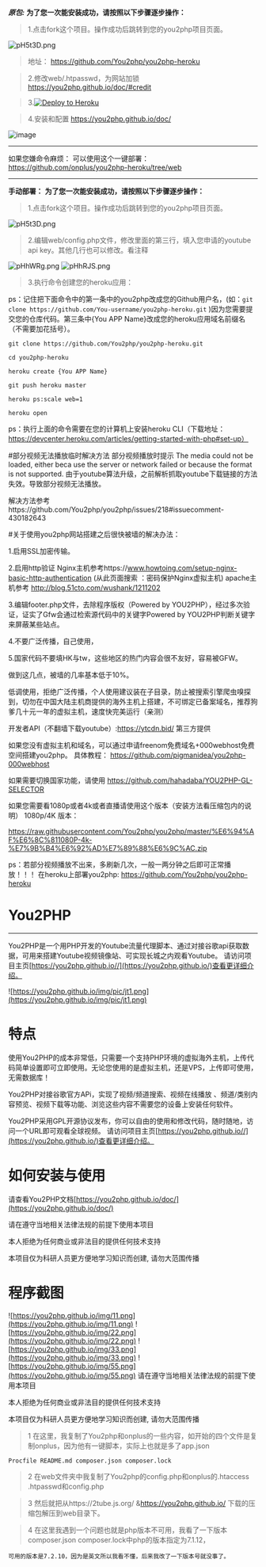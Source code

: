 ***原包:***
**为了您一次能安装成功，请按照以下步骤逐步操作：**
> 1.点击fork这个项目。操作成功后跳转到您的you2php项目页面。

![pH5t3D.png](https://s1.ax1x.com/2018/01/25/pH5t3D.png)

>地址： https://github.com/You2php/you2php-heroku

>2.修改web/.htpasswd，为网站加锁 https://you2php.github.io/doc/#credit

> 3.[![Deploy to Heroku](https://www.herokucdn.com/deploy/button.png)](https://heroku.com/deploy)

> 4.安装和配置 https://you2php.github.io/doc/

![image](https://user-images.githubusercontent.com/31188782/35389026-0b25d958-0211-11e8-92cf-53201231c061.png)

-----------------------------------------------------
如果您嫌命令麻烦：
可以使用这个一键部署：
https://github.com/onplus/you2php-heroku/tree/web

-----------------------------------------------------
**手动部署：**
**为了您一次能安装成功，请按照以下步骤逐步操作：**


> 1.点击fork这个项目。操作成功后跳转到您的you2php项目页面。

![pH5t3D.png](https://s1.ax1x.com/2018/01/25/pH5t3D.png)

> 2.编辑web/config.php文件，修改里面的第三行，填入您申请的youtube api key。其他几行也可以修改。看注释

![pHhWRg.png](https://s1.ax1x.com/2018/01/25/pHhWRg.png)
![pHhRJS.png](https://s1.ax1x.com/2018/01/25/pHhRJS.png)

> 3.执行命令创建您的heroku应用：

ps：记住把下面命令中的第一条中的you2php改成您的Github用户名，(如：`git clone https://github.com/You-username/you2php-heroku.git` )因为您需要提交您的仓库代码。第三条中{You APP Name}改成您的heroku应用域名前缀名（不需要加花括号）。


```
git clone https://github.com/You2php/you2php-heroku.git

cd you2php-heroku

heroku create {You APP Name}

git push heroku master

heroku ps:scale web=1

heroku open
```


ps：执行上面的命令需要在您的计算机上安装heroku CLI（下载地址：https://devcenter.heroku.com/articles/getting-started-with-php#set-up）

#部分视频无法播放临时解决方法
部分视频播放时提示 The media could not be loaded, either beca use the server or network failed or because the format is not supported.
由于youtube算法升级，之前解析抓取youtube下载链接的方法失效。导致部分视频无法播放。

解决方法参考https://github.com/You2php/you2php/issues/218#issuecomment-430182643

#关于使用you2php网站搭建之后很快被墙的解决办法：

1.启用SSL加密传输。

2.启用http验证
   Nginx主机参考https://www.howtoing.com/setup-nginx-basic-http-authentication (从此页面搜索 ：密码保护Nginx虚拟主机)
   apache主机参考 http://blog.51cto.com/wushank/1211202
   
  3.编辑footer.php文件，去除程序版权（Powered by YOU2PHP），经过多次验证，证实了Gfw会通过检索源代码中的关键字Powered by YOU2PHP判断关键字来屏蔽某些站点。
  
  4.不要广泛传播，自己使用，
  
  5.国家代码不要填HK与tw，这些地区的热门内容会很不友好，容易被GFW。
  
  做到这几点，被墙的几率基本低于10%。


低调使用，拒绝广泛传播，个人使用建议装在子目录，防止被搜索引擎爬虫嗅探到，切勿在中国大陆主机商提供的海外主机上搭建，不可绑定已备案域名，推荐狗爹几十元一年的虚拟主机，速度快完美运行（亲测）

开发者API（不翻墙下载youtube）:https://ytcdn.bid/ 第三方提供

如果您没有虚拟主机和域名，可以通过申请freenom免费域名+000webhost免费空间搭建you2php。
具体教程：
https://github.com/pigmanidea/you2php-000webhost

如果需要切换国家功能，请使用 https://github.com/hahadaba/YOU2PHP-GL-SELECTOR

如果您需要看1080p或者4k或者直播请使用这个版本（安装方法看压缩包内的说明）
1080p/4K 版本：

https://raw.githubusercontent.com/You2php/you2php/master/%E6%94%AF%E6%8C%811080P-4k-%E7%9B%B4%E6%92%AD%E7%89%88%E6%9C%AC.zip


ps：若部分视频播放不出来，多刷新几次，一般一两分钟之后即可正常播放！！！
在heroku上部署you2php: https://github.com/You2php/you2php-heroku

# You2PHP
----
You2PHP是一个用PHP开发的Youtube流量代理脚本、通过对接谷歌api获取数据，可用来搭建Youtube视频镜像站、可实现长城之内观看Youtube。
请访问项目主页[https://you2php.github.io//](https://you2php.github.io/)查看更详细介绍。

![https://you2php.github.io/img/pic/jt1.png](https://you2php.github.io/img/pic/jt1.png)

# 特点
使用You2PHP的成本非常低，只需要一个支持PHP环境的虚拟海外主机，上传代码简单设置即可立即使用。无论您使用的是虚拟主机，还是VPS，上传即可使用，无需数据库！

You2PHP对接谷歌官方APi，实现了视频/频道搜索、视频在线播放 、频道/类别内容预览、视频下载等功能、浏览这些内容不需要您的设备上安装任何软件。

You2PHP采用GPL开源协议发布，你可以自由的使用和修改代码，随时随地，访问一个URL即可观看全球视频。
请访问项目主页[https://you2php.github.io//](https://you2php.github.io/)查看更详细介绍。
# 如何安装与使用
请查看You2PHP文档[https://you2php.github.io/doc/](https://you2php.github.io/doc/)

请在遵守当地相关法律法规的前提下使用本项目

本人拒绝为任何商业或非法目的提供任何技术支持

本项目仅为科研人员更方便地学习知识而创建, 请勿大范围传播
# 程序截图

![https://you2php.github.io/img/11.png](https://you2php.github.io/img/11.png)
![https://you2php.github.io/img/22.png](https://you2php.github.io/img/22.png)
![https://you2php.github.io/img/33.png](https://you2php.github.io/img/33.png)
![https://you2php.github.io/img/55.png](https://you2php.github.io/img/55.png)
请在遵守当地相关法律法规的前提下使用本项目

本人拒绝为任何商业或非法目的提供任何技术支持

本项目仅为科研人员更方便地学习知识而创建, 请勿大范围传播

 >1 在这里，我复制了You2php和onplus的一些内容，如开始的四个文件是复制onplus，因为他有一键脚本，实际上也就是多了app.json
 
    Procfile README.md composer.json composer.lock
 
 >2 在web文件夹中我复制了You2php的config.php和onplus的.htaccess .htpasswd和config.php
 
 >3 然后就把从https://2tube.js.org/ &https://you2php.github.io/ 下载的压缩包解压到web目录下。
 
 >4 在这里我遇到一个问题也就是php版本不可用，我看了一下版本composer.json composer.lock中php的版本指定为7.1.12，
 
    可用的版本是7.2.10，因为是英文所以我看不懂，后来我改了一下版本号就没事了。
